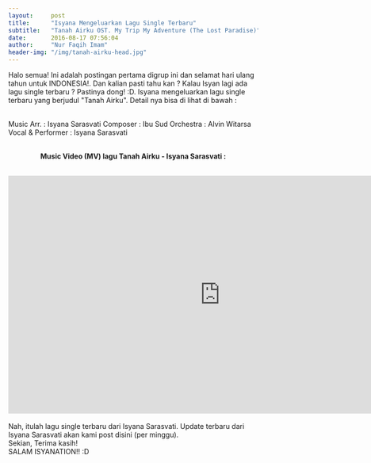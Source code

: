 ```yaml
---
layout:     post
title:      "Isyana Mengeluarkan Lagu Single Terbaru"
subtitle:   "Tanah Airku OST. My Trip My Adventure (The Lost Paradise)"
date:       2016-08-17 07:56:04
author:     "Nur Faqih Imam"
header-img: "/img/tanah-airku-head.jpg"
---
```


<p> Halo semua! Ini adalah postingan pertama digrup ini dan selamat hari ulang tahun untuk INDONESIA!. Dan kalian pasti tahu kan ? Kalau Isyan lagi ada lagu single terbaru ? Pastinya dong! :D. Isyana mengeluarkan lagu single terbaru yang berjudul "Tanah Airku". Detail nya bisa di lihat di bawah : <br/><br/>

Music Arr. : Isyana Sarasvati
Composer : Ibu Sud
Orchestra : Alvin Witarsa
Vocal & Performer : Isyana Sarasvati
<br/><br/><center>
<strong>Music Video (MV) lagu Tanah Airku - Isyana Sarasvati :</strong><br/><br/>
<iframe width="854" height="480" src="https://www.youtube.com/embed/4DI1l39ipBU" frameborder="0" allowfullscreen></iframe><br/>
</center><br/>
Nah, itulah lagu single terbaru dari Isyana Sarasvati. Update terbaru dari Isyana Sarasvati akan kami post disini (per minggu). <br/>
Sekian, Terima kasih!<br/>
SALAM ISYANATION!! :D
</p>